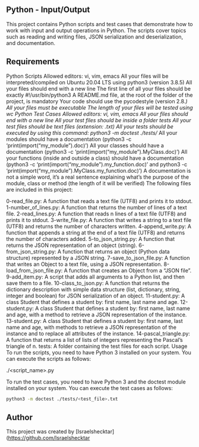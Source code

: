 ## Python - Input/Output
This project contains Python scripts and test cases that demonstrate how to work with input and output operations in Python. The scripts cover topics such as reading and writing files, JSON serialization and deserialization, and documentation.

## Requirements
Python Scripts
Allowed editors: vi, vim, emacs
All your files will be interpreted/compiled on Ubuntu 20.04 LTS using python3 (version 3.8.5)
All your files should end with a new line
The first line of all your files should be exactly #!/usr/bin/python3
A README.md file, at the root of the folder of the project, is mandatory
Your code should use the pycodestyle (version 2.8.*)
All your files must be executable
The length of your files will be tested using wc
Python Test Cases
Allowed editors: vi, vim, emacs
All your files should end with a new line
All your test files should be inside a folder tests
All your test files should be text files (extension: .txt)
All your tests should be executed by using this command: python3 -m doctest ./tests/*
All your modules should have a documentation (python3 -c ‘print(import(“my_module”).doc)’)
All your classes should have a documentation (python3 -c ‘print(import(“my_module”).MyClass.doc)’)
All your functions (inside and outside a class) should have a documentation (python3 -c ‘print(import(“my_module”).my_function.doc)’ and python3 -c ‘print(import(“my_module”).MyClass.my_function.doc)’)
A documentation is not a simple word, it’s a real sentence explaining what’s the purpose of the module, class or method (the length of it will be verified)
The following files are included in this project:

0-read_file.py: A function that reads a text file (UTF8) and prints it to stdout.
1-number_of_lines.py: A function that returns the number of lines of a text file.
2-read_lines.py: A function that reads n lines of a text file (UTF8) and prints it to stdout.
3-write_file.py: A function that writes a string to a text file (UTF8) and returns the number of characters written.
4-append_write.py: A function that appends a string at the end of a text file (UTF8) and returns the number of characters added.
5-to_json_string.py: A function that returns the JSON representation of an object (string).
6-from_json_string.py: A function that returns an object (Python data structure) represented by a JSON string.
7-save_to_json_file.py: A function that writes an Object to a text file, using a JSON representation.
8-load_from_json_file.py: A function that creates an Object from a “JSON file”.
9-add_item.py: A script that adds all arguments to a Python list, and then save them to a file.
10-class_to_json.py: A function that returns the dictionary description with simple data structure (list, dictionary, string, integer and boolean) for JSON serialization of an object.
11-student.py: A class Student that defines a student by: first name, last name and age.
12-student.py: A class Student that defines a student by: first name, last name and age, with a method to retrieve a JSON representation of the instance.
13-student.py: A class Student that defines a student by: first name, last name and age, with methods to retrieve a JSON representation of the instance and to replace all attributes of the instance.
14-pascal_triangle.py: A function that returns a list of lists of integers representing the Pascal’s triangle of n.
tests: A folder containing the test files for each script.
Usage
To run the scripts, you need to have Python 3 installed on your system. You can execute the scripts as follows:

./<script_name>.py

To run the test cases, you need to have Python 3 and the doctest module installed on your system. You can execute the test cases as follows:
```bash
python3 -m doctest ./tests/<test_file>.txt
```
## Author
This project was created by [Israelshecktar](https://github.com/Israelshecktar
